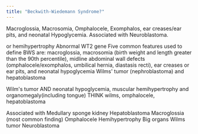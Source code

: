 ```yaml
---
title: "Beckwith-Wiedemann Syndrome?"
---
```

Macroglossia, Macrosomia, Omphalocele, Exomphalos, ear creases/ear pits, and neonatal Hypoglycemia. Associated with Neuroblastoma.

or hemihypertrophy
Abnormal WT2 gene
 Five common features used to define BWS are: macroglossia, macrosomia (birth weight and length greater than the 90th percentile), midline abdominal wall defects (omphalocele/exomphalos, umbilical hernia, diastasis recti), ear creases or ear pits, and neonatal hypoglycemia
Wilms' tumor (nephroblastoma) and hepatoblastoma

Wilm's tumor AND neonatal hypoglycemia, muscular hemihypertrophy and organomegaly(including tongue)
THINK wilms, omphalocele, hepatoblastoma

Associated with Medullary sponge kidney
Hepatoblastoma
Macroglossia (most common finding)
Omphalocele
Hemihypertrophy
Big organs
Wilms tumor
Neuroblastoma

